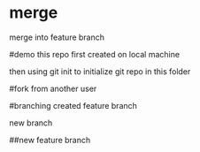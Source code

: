 
# merge
merge into feature branch

#demo
this repo first created on local machine

then using git init to initialize git repo in this folder 


#fork
from another user


#branching
created feature branch

new branch

##new feature branch

